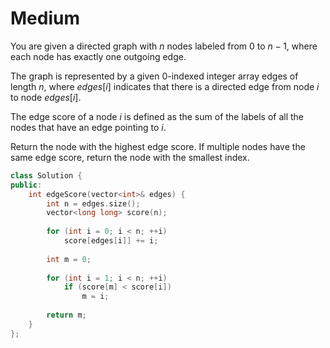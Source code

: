 # Medium

You are given a directed graph with $n$ nodes labeled from $0$ to $n - 1$, where each node has exactly one outgoing edge.

The graph is represented by a given 0-indexed integer array edges of length $n$, where $edges[i]$ indicates that there is a directed edge from node $i$ to node $edges[i]$.

The edge score of a node $i$ is defined as the sum of the labels of all the nodes that have an edge pointing to $i$.

Return the node with the highest edge score. If multiple nodes have the same edge score, return the node with the smallest index.

```cpp
class Solution {
public:
    int edgeScore(vector<int>& edges) {
        int n = edges.size();
        vector<long long> score(n);
        
        for (int i = 0; i < n; ++i)
            score[edges[i]] += i;
        
        int m = 0;
        
        for (int i = 1; i < n; ++i)
            if (score[m] < score[i])
                m = i;
        
        return m;
    }
};
```
